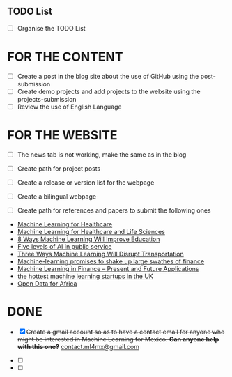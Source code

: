 TODO List
---

- [ ] Organise the TODO List

# FOR THE CONTENT

- [ ] Create a post in the blog site about the use of GitHub using the post-submission
- [ ] Create demo projects and add projects to the website using the projects-submission
- [ ] Review the use of English Language 

# FOR THE WEBSITE

- [ ] The news tab is not working, make the same as in the blog
- [ ] Create path for project posts
- [ ] Create a release or version list for the webpage
- [ ] Create a bilingual webpage

- [ ] Create path for references and papers to submit the following ones
- [Machine Learning for Healthcare](http://mucmd.org/)
- [Machine Learning for Healthcare and Life Sciences](https://www.research.ibm.com/haifa/dept/vst/mldm.shtml)
- [8 Ways Machine Learning Will Improve Education](http://www.gettingsmart.com/2015/11/8-ways-machine-learning-will-improve-education/)
- [Five levels of AI in public service](https://www.oxfordinsights.com/insights/2017/7/12/five-levels-of-ai-in-public-service)
- [Three Ways Machine Learning Will Disrupt Transportation](http://www.mccormick.northwestern.edu/news/articles/2016/10/three-ways-machine-learning-will-disrupt-transportation.html)
- [Machine-learning promises to shake up large swathes of finance](https://www.economist.com/news/finance-and-economics/21722685-fields-trading-credit-assessment-fraud-prevention-machine-learning)
- [Machine Learning in Finance – Present and Future Applications](https://www.techemergence.com/machine-learning-in-finance/)
- [the hottest machine learning startups in the UK](https://www.techworld.com/picture-gallery/startups/uk-ai-startups-watch-hottest-machine-learning-startups-in-uk-3645606/)
- [Open Data for Africa](http://dataportal.opendataforafrica.org/)



# DONE
- [X] ~~Create a gmail account so as to have a contact email for anyone who might be
interested in Machine Learning for Mexico. **Can anyone help with this one?**~~
contact.ml4mx@gmail.com

- [ ]
- [ ]
